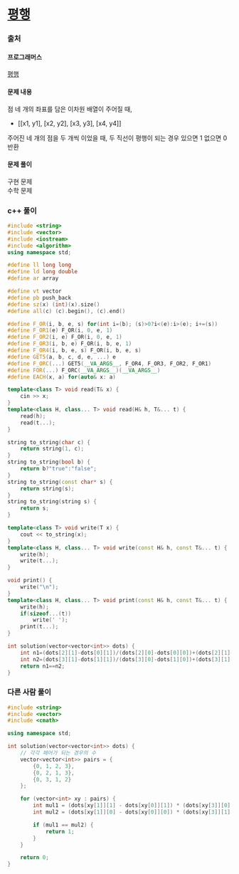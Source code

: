 # [평행](https://school.programmers.co.kr/learn/courses/30/lessons/120875)

### 출처
#### 프로그래머스
[평행](https://school.programmers.co.kr/learn/courses/30/lessons/120875)

#### 문제 내용
점 네 개의 좌표를 담은 이차원 배열이 주어질 때,

* [\[x1, y1\], \[x2, y2\], \[x3, y3\], \[x4, y4\]]

주어진 네 개의 점을 두 개씩 이었을 때, 두 직선이 평행이 되는 경우 있으면 1 없으면 0 반환

#### 문제 풀이
구현 문제  
수학 문제

### c++ 풀이
```c++
#include <string>
#include <vector>
#include <iostream>
#include <algorithm>
using namespace std;

#define ll long long
#define ld long double
#define ar array

#define vt vector
#define pb push_back
#define sz(x) (int)(x).size()
#define all(c) (c).begin(), (c).end()

#define F_OR(i, b, e, s) for(int i=(b); (s)>0?i<(e):i>(e); i+=(s))
#define F_OR1(e) F_OR(i, 0, e, 1)
#define F_OR2(i, e) F_OR(i, 0, e, 1)
#define F_OR3(i, b, e) F_OR(i, b, e, 1)
#define F_OR4(i, b, e, s) F_OR(i, b, e, s)
#define GET5(a, b, c, d, e, ...) e
#define F_ORC(...) GET5(__VA_ARGS__, F_OR4, F_OR3, F_OR2, F_OR1)
#define FOR(...) F_ORC(__VA_ARGS__)(__VA_ARGS__)
#define EACH(x, a) for(auto& x: a)

template<class T> void read(T& x) {
	cin >> x;
}
template<class H, class... T> void read(H& h, T&... t) {
	read(h);
	read(t...);
}

string to_string(char c) {
	return string(1, c);
}
string to_string(bool b) {
	return b?"true":"false";
}
string to_string(const char* s) {
	return string(s);
}
string to_string(string s) {
	return s;
}

template<class T> void write(T x) {
	cout << to_string(x);
}
template<class H, class... T> void write(const H& h, const T&... t) {
	write(h);
	write(t...);
}

void print() {
	write("\n");
}
template<class H, class... T> void print(const H& h, const T&... t) {
	write(h);
	if(sizeof...(t))
		write(' ');
	print(t...);
}

int solution(vector<vector<int>> dots) {
    int n1=(dots[2][1]-dots[0][1])/(dots[2][0]-dots[0][0])+(dots[2][1]-dots[0][1])%(dots[2][0]-dots[0][0]);
    int n2=(dots[3][1]-dots[1][1])/(dots[3][0]-dots[1][0])+(dots[3][1]-dots[1][1])%(dots[3][0]-dots[1][0]);
    return n1==n2;
}
```

### 다른 사람 풀이
```c++
#include <string>
#include <vector>
#include <cmath>

using namespace std;

int solution(vector<vector<int>> dots) {
    // 각각 페어가 되는 경우의 수
    vector<vector<int>> pairs = {
        {0, 1, 2, 3},
        {0, 2, 1, 3},
        {0, 3, 1, 2}
    };

    for (vector<int> xy : pairs) {        
        int mul1 = (dots[xy[1]][1] - dots[xy[0]][1]) * (dots[xy[3]][0] - dots[xy[2]][0]);
        int mul2 = (dots[xy[1]][0] - dots[xy[0]][0]) * (dots[xy[3]][1] - dots[xy[2]][1]);

        if (mul1 == mul2) {
            return 1;
        }
    }

    return 0;
}
```